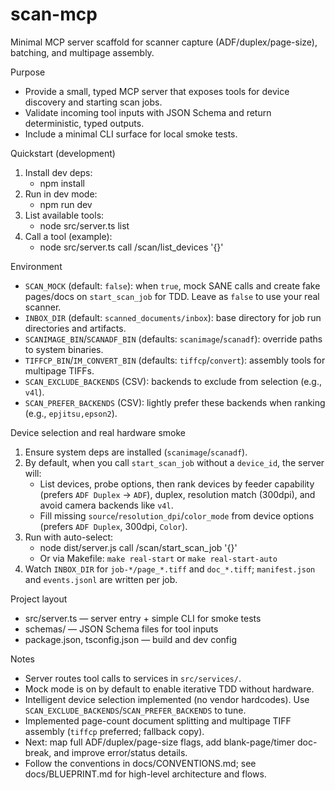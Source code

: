 # scan-mcp

Minimal MCP server scaffold for scanner capture (ADF/duplex/page-size), batching, and multipage assembly.

Purpose
- Provide a small, typed MCP server that exposes tools for device discovery and starting scan jobs.
- Validate incoming tool inputs with JSON Schema and return deterministic, typed outputs.
- Include a minimal CLI surface for local smoke tests.

Quickstart (development)
1. Install dev deps:
   - npm install
2. Run in dev mode:
   - npm run dev
3. List available tools:
   - node src/server.ts list
4. Call a tool (example):
   - node src/server.ts call /scan/list_devices '{}'

Environment
- `SCAN_MOCK` (default: `false`): when `true`, mock SANE calls and create fake pages/docs on `start_scan_job` for TDD. Leave as `false` to use your real scanner.
- `INBOX_DIR` (default: `scanned_documents/inbox`): base directory for job run directories and artifacts.
- `SCANIMAGE_BIN`/`SCANADF_BIN` (defaults: `scanimage`/`scanadf`): override paths to system binaries.
- `TIFFCP_BIN`/`IM_CONVERT_BIN` (defaults: `tiffcp`/`convert`): assembly tools for multipage TIFFs.
 - `SCAN_EXCLUDE_BACKENDS` (CSV): backends to exclude from selection (e.g., `v4l`).
 - `SCAN_PREFER_BACKENDS` (CSV): lightly prefer these backends when ranking (e.g., `epjitsu,epson2`).

Device selection and real hardware smoke
1) Ensure system deps are installed (`scanimage`/`scanadf`).
2) By default, when you call `start_scan_job` without a `device_id`, the server will:
   - List devices, probe options, then rank devices by feeder capability (prefers `ADF Duplex` → `ADF`), duplex, resolution match (300dpi), and avoid camera backends like `v4l`.
   - Fill missing `source`/`resolution_dpi`/`color_mode` from device options (prefers `ADF Duplex`, 300dpi, `Color`).
3) Run with auto-select:
   - node dist/server.js call /scan/start_scan_job '{}'
   - Or via Makefile: `make real-start` or `make real-start-auto`
4) Watch `INBOX_DIR` for `job-*/page_*.tiff` and `doc_*.tiff`; `manifest.json` and `events.jsonl` are written per job.

Project layout
- src/server.ts — server entry + simple CLI for smoke tests
- schemas/ — JSON Schema files for tool inputs
- package.json, tsconfig.json — build and dev config

Notes
- Server routes tool calls to services in `src/services/`.
- Mock mode is on by default to enable iterative TDD without hardware.
- Intelligent device selection implemented (no vendor hardcodes). Use `SCAN_EXCLUDE_BACKENDS`/`SCAN_PREFER_BACKENDS` to tune.
- Implemented page-count document splitting and multipage TIFF assembly (`tiffcp` preferred; fallback copy).
- Next: map full ADF/duplex/page-size flags, add blank-page/timer doc-break, and improve error/status details.
- Follow the conventions in docs/CONVENTIONS.md; see docs/BLUEPRINT.md for high-level architecture and flows.
